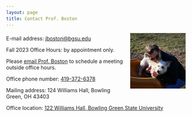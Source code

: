 ```yaml
---
layout: page
title: Contact Prof. Boston
---
```


<p><img align="right" style="padding: 0 15px; width: 30%; height: 30%" src="/img/dog.jpg" alt="Josh with his dog, Lucie"></p>
<p style="margin-top: 20px;"> </p>
<p>E-mail address: <a href="mailto:jboston@bgsu.edu" target="_blank">jboston@bgsu.edu</a> </p>

<p>Fall 2023 Office Hours: by appointment only. </p>

<p>Please <a href="mailto:jboston@bgsu.edu" target="_blank">email Prof. Boston</a> to schedule a meeting outside office hours. </p>

<p>Office phone number: <a href="tel:+1419-372-6378">419-372-6378</a> </p>

<p>Mailing address:
124 Williams Hall, Bowling Green, OH 43403</p>


<p>Office location: 
<a href="https://www.google.com/maps/place/Williams+Hall,+Bowling+Green,+OH+43403" target="_blank">122 Williams Hall, Bowling Green State University</a> </p>
